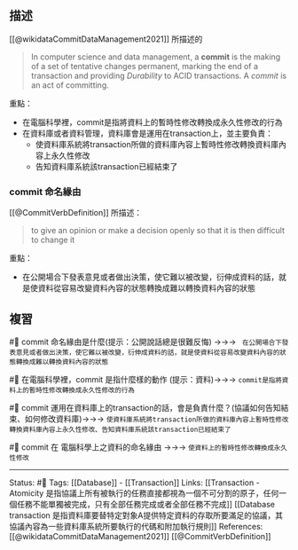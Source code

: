 

## 描述
[[@wikidataCommitDataManagement2021]] 所描述的
> In computer science and data management, a **commit** is the making of a set of tentative changes permanent, marking the end of a transaction and providing _Durability_ to ACID transactions. A _commit_ is an act of committing.

重點：
- 在電腦科學裡，commit是指將資料上的暫時性修改轉換成永久性修改的行為
- 在資料庫或者資料管理，資料庫會是運用在transaction上，並主要負責：
	- 使資料庫系統將transaction所做的資料庫內容上暫時性修改轉換資料庫內容上永久性修改
	- 告知資料庫系統該transaction已經結束了

### commit 命名緣由
[[@CommitVerbDefinition]] 所描述：
> to give an opinion or make a decision openly so that it is then difficult to change it

重點：
- 在公開場合下發表意見或者做出決策，使它難以被改變，衍伸成資料的話，就是使資料從容易改變資料內容的狀態轉換成難以轉換資料內容的狀態


## 複習
#🧠 commit 命名緣由是什麼(提示：公開說話總是很難反悔) ->->-> ` 在公開場合下發表意見或者做出決策，使它難以被改變，衍伸成資料的話，就是使資料從容易改變資料內容的狀態轉換成難以轉換資料內容的狀態`
<!--SR:!2023-12-05,102,210-->

#🧠 在電腦科學裡，commit 是指什麼樣的動作 (提示：資料)->->-> `commit是指將資料上的暫時性修改轉換成永久性修改的行為`
<!--SR:!2024-03-15,378,250-->

#🧠 commit 運用在資料庫上的transaction的話，會是負責什麼？(協議如何告知結束、如何修改資料庫)->->-> `使資料庫系統將transaction所做的資料庫內容上暫時性修改轉換資料庫內容上永久性修改、告知資料庫系統該transaction已經結束了`
<!--SR:!2024-02-03,212,230-->

#🧠 commit 在 電腦科學上之資料的命名緣由 ->->-> `使資料上的暫時性修改轉換成永久性修改`
<!--SR:!2024-08-08,399,250-->

---
Status: #🌱 
Tags:
[[Database]] - [[Transaction]]
Links:
[[Transaction - Atomicity 是指協議上所有被執行的任務直接都視為一個不可分割的原子，任何一個任務不能單獨被完成，只有全部任務完成或者全部任務不完成]]
[[Database transaction 是指資料庫要替特定對象A提供特定資料的存取所要滿足的協議，其協議內容為一些資料庫系統所要執行的代碼和附加執行規則]]
References:
[[@wikidataCommitDataManagement2021]]
[[@CommitVerbDefinition]]
